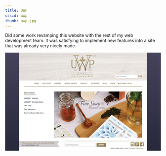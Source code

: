 ```yaml
---
title: UWP
cssid: uwp
thumb: uwp.jpg
---
```

Did some work revamping this website with the rest of my web development team. It was satisfying to implement new features into a site that was already very nicely made.

![UWP website screenshot](assets/img/uwp.jpg)
